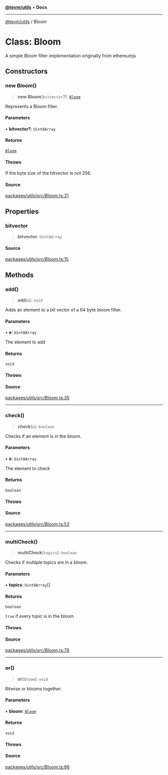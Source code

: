 [**@tevm/utils**](../README.md) • **Docs**

***

[@tevm/utils](../globals.md) / Bloom

# Class: Bloom

A simple Bloom filter implementation originally from ethereumjs

## Constructors

### new Bloom()

> **new Bloom**(`bitvector`?): [`Bloom`](Bloom.md)

Represents a Bloom filter.

#### Parameters

• **bitvector?**: `Uint8Array`

#### Returns

[`Bloom`](Bloom.md)

#### Throws

If the byte size of the bitvector is not 256.

#### Source

[packages/utils/src/Bloom.ts:21](https://github.com/evmts/tevm-monorepo/blob/main/packages/utils/src/Bloom.ts#L21)

## Properties

### bitvector

> **bitvector**: `Uint8Array`

#### Source

[packages/utils/src/Bloom.ts:15](https://github.com/evmts/tevm-monorepo/blob/main/packages/utils/src/Bloom.ts#L15)

## Methods

### add()

> **add**(`e`): `void`

Adds an element to a bit vector of a 64 byte bloom filter.

#### Parameters

• **e**: `Uint8Array`

The element to add

#### Returns

`void`

#### Throws

#### Source

[packages/utils/src/Bloom.ts:35](https://github.com/evmts/tevm-monorepo/blob/main/packages/utils/src/Bloom.ts#L35)

***

### check()

> **check**(`e`): `boolean`

Checks if an element is in the bloom.

#### Parameters

• **e**: `Uint8Array`

The element to check

#### Returns

`boolean`

#### Throws

#### Source

[packages/utils/src/Bloom.ts:53](https://github.com/evmts/tevm-monorepo/blob/main/packages/utils/src/Bloom.ts#L53)

***

### multiCheck()

> **multiCheck**(`topics`): `boolean`

Checks if multiple topics are in a bloom.

#### Parameters

• **topics**: `Uint8Array`[]

#### Returns

`boolean`

`true` if every topic is in the bloom

#### Throws

#### Source

[packages/utils/src/Bloom.ts:78](https://github.com/evmts/tevm-monorepo/blob/main/packages/utils/src/Bloom.ts#L78)

***

### or()

> **or**(`bloom`): `void`

Bitwise or blooms together.

#### Parameters

• **bloom**: [`Bloom`](Bloom.md)

#### Returns

`void`

#### Throws

#### Source

[packages/utils/src/Bloom.ts:86](https://github.com/evmts/tevm-monorepo/blob/main/packages/utils/src/Bloom.ts#L86)
